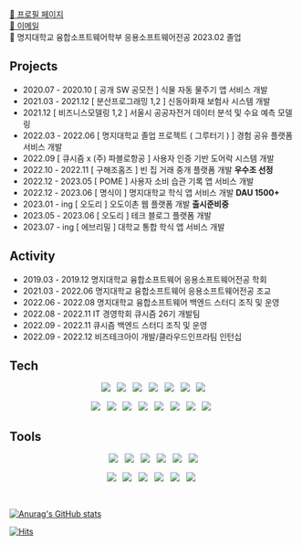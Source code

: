 
[💼 프로필 페이지](https://dldmsql.notion.site/SERVER-DEVELOPER-f58ec80a12f547c9893fffd52747b253) <br/>
[🔗 이메일](yhy5913@gmail.com) <br/>
🏫 명지대학교 융합소프트웨어학부 응용소프트웨어전공 2023.02 졸업 <br/>

## Projects
* 2020.07 - 2020.10 [ 공개 SW 공모전 ] 식물 자동 물주기 앱 서비스 개발
* 2021.03 - 2021.12 [ 분산프로그래밍 1,2 ] 신동아화재 보험사 시스템 개발
* 2021.12           [ 비즈니스모델링 1,2 ] 서울시 공공자전거 데이터 분석 및 수요 예측 모델링
* 2022.03 - 2022.06 [ 명지대학교 졸업 프로젝트 ( 그루터기 ) ] 경험 공유 플랫폼 서비스 개발
* 2022.09           [ 큐시즘 x (주) 파블로항공 ] 사용자 인증 기반 도어락 시스템 개발 
* 2022.10 - 2022.11 [ 구해조홈즈 ] 빈 집 거래 중개 플랫폼 개발 **우수조 선정**
* 2022.12 - 2023.05 [ POME ] 사용자 소비 습관 기록 앱 서비스 개발
* 2022.12 - 2023.06 [ 명식이 ] 명지대학교 학식 앱 서비스 개발 **DAU 1500+**
* 2023.01 - ing     [ 오도리 ] 오도이촌 웹 플랫폼 개발 **출시준비중**
* 2023.05 - 2023.06 [ 오도리 ] 테크 블로그 플랫폼 개발
* 2023.07 - ing     [ 에브리밀 ] 대학교 통합 학식 앱 서비스 개발

## Activity
- 2019.03 - 2019.12 명지대학교 융합소프트웨어 응용소프트웨어전공 학회
- 2021.03 - 2022.06 명지대학교 융합소프트웨어 응용소프트웨어전공 조교
- 2022.06 - 2022.08 명지대학교 융합소프트웨어 백엔드 스터디 조직 및 운영
- 2022.08 - 2022.11 IT 경영학회 큐시즘 26기 개발팀
- 2022.09 - 2022.11 큐시즘 백엔드 스터디 조직 및 운영
- 2022.09 - 2022.12 비즈테크아이 개발/클라우드인프라팀 인턴십


## Tech
<div align="center">
<img src="https://img.shields.io/badge/Spring-6DB33F?style=flat-square&logo=Spring&logoColor=white"/></a> &nbsp
<img src="https://img.shields.io/badge/Springboot-6DB33F?style=flat-square&logo=Springboot&logoColor=white"/></a> &nbsp
<img src ="https://img.shields.io/badge/java-007396.svg?&style=flat-square&logo=java&logoColor=white"/></a> &nbsp
<img src="https://img.shields.io/badge/Kotlin-7F52FF?style=flat-square&logo=Kotlin&logoColor=white"/> &nbsp
<img src="https://img.shields.io/badge/MySQL-4479A1?style=flat-square&logo=MySQL&logoColor=white"/></a> &nbsp
<img src="https://img.shields.io/badge/MariaDB-003545?style=flat-square&logo=MariaDB&logoColor=white"/></a> &nbsp
<img src="https://img.shields.io/badge/MongoDB-47A248?style=flat-square&logo=MongoDB&logoColor=white"/></a> <p/>
<img src="https://img.shields.io/badge/Redis-DC382D?style=flat-square&logo=Redis&logoColor=white"/></a> &nbsp
<img src="https://img.shields.io/badge/MyBatis-E34F26?style=flat-square&logo=MyBatis&logoColor=white"/></a> &nbsp
<img src="https://img.shields.io/badge/R-276DC3?style=flat-square&logo=R&logoColor=white"/></a> &nbsp
<img src="https://img.shields.io/badge/Nodejs-339933?style=flat-square&logo=Nodejs&logoColor=white"/> &nbsp
<img src="https://img.shields.io/badge/javascript-F7DF1E?style=flat-square&logo=javascript&logoColor=white"/> &nbsp
<img src="https://img.shields.io/badge/typescript-003545?style=flat-square&logo=typescript&logoColor=white"/> &nbsp
<img src="https://img.shields.io/badge/jQuery-0769AD?style=flat-square&logo=jQuery&logoColor=white"/> &nbsp
<img src="https://img.shields.io/badge/HTML5-E34F26?style=flat-square&logo=HTML5&logoColor=white"/> &nbsp
 </div>

## Tools
<div align="center">
<img src="https://img.shields.io/badge/intellij-000000?style=flat-square&logo=intellij idea&logoColor=white"/></a> &nbsp
<img src="https://img.shields.io/badge/eclipse-2C2255?style=flat-square&logo=eclipse ide&logoColor=white"/></a> &nbsp
<img src="https://img.shields.io/badge/android studio-3DDC84?style=flat-square&logo=android studio&logoColor=white"/></a> &nbsp
<img src="https://img.shields.io/badge/visual studio-007ACC?style=flat-square&logo=visual studio code&logoColor=white"/></a> &nbsp
<img src="https://img.shields.io/badge/Arduino-00979D?style=flat-square&logo=Arduino&logoColor=white"/></a> &nbsp
<img src="https://img.shields.io/badge/Postman-FF6C37?style=flat-square&logo=Postman&logoColor=white"/></a> <p/>
<img src="https://img.shields.io/badge/Docker-2496ED?style=flat-square&logo=Docker&logoColor=white"/></a> &nbsp
<img src="https://img.shields.io/badge/Jira-0052CC?style=flat-square&logo=Jira&logoColor=white"/></a> &nbsp
<img src="https://img.shields.io/badge/Amazon AWS-232F3E?style=flat-square&logo=Amazon AWS&logoColor=white"/></a> &nbsp
<img src="https://img.shields.io/badge/Prometheus-E6522C?style=flat-square&logo=Prometheus&logoColor=white"/></a> &nbsp
<img src="https://img.shields.io/badge/Grafana-F46800?style=flat-square&logo=Grafana&logoColor=white"/></a> &nbsp
<img src="https://img.shields.io/badge/Swagger-85EA2D?style=flat-square&logo=Swagger&logoColor=white"/></a> &nbsp
 </div>

<br/>


[![Anurag's GitHub stats](https://github-readme-stats.vercel.app/api?username=dldmsql)](https://github.com/dldmsql/github-readme-stats)


[![Hits](https://hits.seeyoufarm.com/api/count/incr/badge.svg?url=https://github.com/dldmsql&count_bg=%2379C83D&title_bg=%23555555&icon=&icon_color=%23E7E7E7&title=hits&edge_flat=false)](https://hits.seeyoufarm.com)
